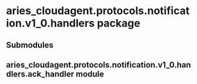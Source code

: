 # aries_cloudagent.protocols.notification.v1_0.handlers package

## Submodules

## aries_cloudagent.protocols.notification.v1_0.handlers.ack_handler module
